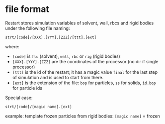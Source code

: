 #  file format

Restart stores simulation variables of solvent, wall, rbcs and rigid bodies under the following file naming:

```
strt/[code]/[XXX].[YYY].[ZZZ]/[ttt].[ext]
```
where:
* `[code]` is `flu` (solvent), `wall`, `rbc` or `rig` (rigid bodies)
* `[XXX].[YYY].[ZZZ]` are the coordinates of the processor (no dir if single processor)
* `[ttt]` is the id of the restart; it has a magic value `final` for the last step of simulation and is used to start from there. 
* `[ext]` is the extension of the file: `bop` for particles, `ss` for solids, `id.bop` for particle ids

Special case:
```
strt/[code]/[magic name].[ext]
```
example: template frozen particles from rigid bodies: `[magic name]` = frozen
